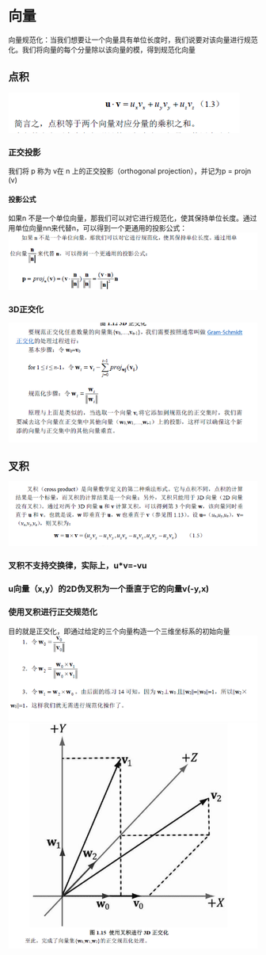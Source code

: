 # 向量 
向量规范化：当我们想要让一个向量具有单位长度时，我们说要对该向量进行规范化。我们将向量的每个分量除以该向量的模，得到规范化向量
## 点积
![](_v_images/20200214044142855_23911.png)
### 正交投影
我们将 p 称为 v在 n 上的正交投影（orthogonal projection），并记为p = projn (v)
#### 投影公式
如果n 不是一个单位向量，那我们可以对它进行规范化，使其保持单位长度。通过用单位向量nn来代替n，可以得到一个更通用的投影公式：
![](_v_images/20200214043134639_27392.png)
### 3D正交化
![](_v_images/20200214043553048_14291.png)
## 叉积
![](_v_images/20200214044041952_31761.png)
### 叉积不支持交换律，实际上，u*v=-vu
### u向量（x,y）的2D伪叉积为一个垂直于它的向量v(-y,x)
### 使用叉积进行正交规范化
目的就是正交化，即通过给定的三个向量构造一个三维坐标系的初始向量
![](_v_images/20200214045304976_23481.png)
![](_v_images/20200214045323208_5691.png)



